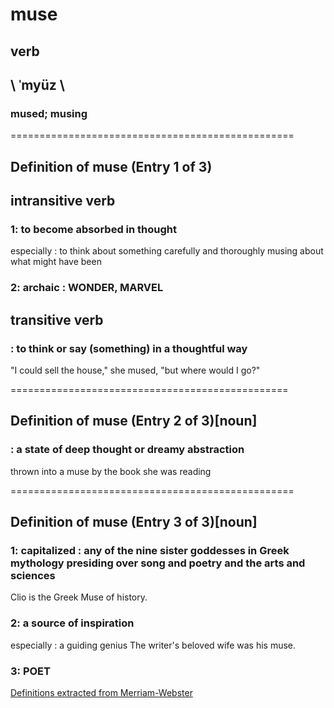 
# muse 
##  verb 

##  \ ˈmyüz  \ 
### mused; musing  

=================================================

## Definition of muse (Entry 1 of 3)
## intransitive verb

### 1: to become absorbed in thought
especially : to think about something carefully and thoroughly
musing about what might have been

### 2: archaic : WONDER, MARVEL

## transitive verb
### : to think or say (something) in a thoughtful way
 "I could sell the house," she mused, "but where would I go?"

================================================


## Definition of muse (Entry 2 of 3)[noun]

### : a state of deep thought or dreamy abstraction
thrown into a muse by the book she was reading

=================================================
## Definition of muse (Entry 3 of 3)[noun]

### 1: capitalized : any of the nine sister goddesses in Greek mythology presiding over song and poetry and the arts and sciences
Clio is the Greek Muse of history.
### 2: a source of inspiration
especially : a guiding genius
The writer's beloved wife was his muse.
### 3: POET

[Definitions extracted from Merriam-Webster](https://www.merriam-webster.com/dictionary/muse)